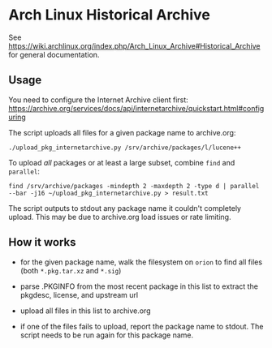 # Arch Linux Historical Archive

See <https://wiki.archlinux.org/index.php/Arch_Linux_Archive#Historical_Archive> for general
documentation.

## Usage

You need to configure the Internet Archive client first: <https://archive.org/services/docs/api/internetarchive/quickstart.html#configuring>

The script uploads all files for a given package name to archive.org:

    ./upload_pkg_internetarchive.py /srv/archive/packages/l/lucene++

To upload *all* packages or at least a large subset, combine `find` and `parallel`:

    find /srv/archive/packages -mindepth 2 -maxdepth 2 -type d | parallel --bar -j16 ~/upload_pkg_internetarchive.py > result.txt

The script outputs to stdout any package name it couldn't completely upload.
This may be due to archive.org load issues or rate limiting.

## How it works

- for the given package name, walk the filesystem on `orion` to find all files
  (both `*.pkg.tar.xz` and `*.sig`)

- parse .PKGINFO from the most recent package in this list to extract the pkgdesc,
  license, and upstream url

- upload all files in this list to archive.org

- if one of the files fails to upload, report the package name to stdout.  The script needs
  to be run again for this package name.

